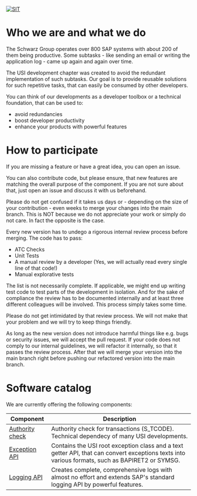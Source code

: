 [![SIT](https://img.shields.io/badge/SIT-About%20us-%236e1e6e)](https://it.schwarz)
# Who we are and what we do

The Schwarz Group operates over 800 SAP systems with about 200 of them being productive. 
Some subtasks - like sending an email or writing the application log - came up again and again over time.

The USI development chapter was created to avoid the redundant implementation of such subtasks. 
Our goal is to provide reusable solutions for such repetitive tasks, that can easily be consumed by other developers.

You can think of our developments as a developer toolbox or a technical foundation, that can be used to:
* avoid redundancies
* boost developer productivity
* enhance your products with powerful features

# How to participate

If you are missing a feature or have a great idea, you can open an issue.

You can also contribute code, but please ensure, that new features are matching the overall purpose of the component.
If you are not sure about that, just open an issue and discuss it with us beforehand.

Please do not get confused if it takes us days or - depending on the size of your contribution - even weeks to merge your changes into the main branch.
This is NOT because we do not appreciate your work or simply do not care. In fact the opposite is the case.

Every new version has to undego a rigorous internal review process before merging.
The code has to pass:
* ATC Checks
* Unit Tests
* A manual review by a developer (Yes, we will actually read every single line of that code!)
* Manual explorative tests

The list is not necessarily complete. If applicable, we might end up writing test code to test parts of the development in isolation.
And for the sake of compliance the review has to be documented internally and at least three different colleagues will be involved.
This process simply takes some time.

Please do not get intimidated by that review process.
We will not make that your problem and we will try to keep things friendly.

As long as the new version does not introduce harmful things like e.g. bugs or security issues, we will accept the pull request.
If your code does not comply to our internal guidelines, we will refactor it internally, so that it passes the review process.
After that we will merge your version into the main branch right before pushing our refactored version into the main branch.

# Software catalog

We are currently offering the following components:

Component       | Description  
--------------- | -------------
[Authority check](https://github.com/SchwarzIT/sap-usi-authority-check) | Authority check for transactions (S_TCODE). Technical dependecy of many USI developments.
[Exception API](https://github.com/SchwarzIT/sap-usi-exception) | Contains the USI root exception class and a text getter API, that can convert exceptions texts into various formats, such as BAPIRET2 or SYMSG.
[Logging API](https://github.com/SchwarzIT/sap-usi-logging-api) | Creates complete, comprehensive logs with almost no effort and extends SAP's standard logging API by powerful features.
